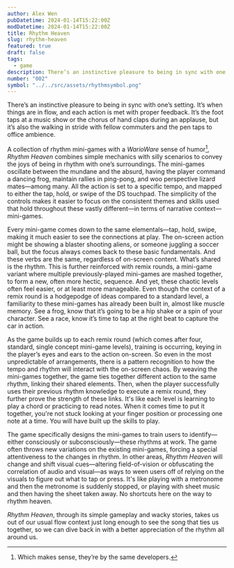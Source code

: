 ```yaml
---
author: Alex Wen
pubDatetime: 2024-01-14T15:22:00Z
modDatetime: 2024-01-14T15:22:00Z
title: Rhythm Heaven
slug: rhythm-heaven
featured: true
draft: false
tags:
  - game
description: There’s an instinctive pleasure to being in sync with one’s setting. It’s when things are in flow, and each action is met with proper feedback. It’s the foot taps at a music show or the chorus of hand claps during an applause, but it’s also the walking in stride with fellow commuters and the pen taps to office ambience.
number: "002"
symbol: "../../src/assets/rhythmsymbol.png"
---
```


There’s an instinctive pleasure to being in sync with one’s setting. It’s when things are in flow, and each action is met with proper feedback. It’s the foot taps at a music show or the chorus of hand claps during an applause, but it’s also the walking in stride with fellow commuters and the pen taps to office ambience.

A collection of rhythm mini-games with a _WarioWare_ sense of humor[^1], _Rhythm Heaven_ combines simple mechanics with silly scenarios to convey the joys of being in rhythm with one’s surroundings. The mini-games oscillate between the mundane and the absurd, having the player command a dancing frog, maintain rallies in ping-pong, and woo perspective lizard mates—among many. All the action is set to a specific tempo, and mapped to either the tap, hold, or swipe of the DS touchpad. The simplicity of the controls makes it easier to focus on the consistent themes and skills used that hold throughout these vastly different—in terms of narrative context—mini-games.

Every mini-game comes down to the same elementals—tap, hold, swipe, making it much easier to see the connections at play. The on-screen action might be showing a blaster shooting aliens, or someone juggling a soccer ball, but the focus always comes back to these basic fundamentals. And these verbs are the same, regardless of on-screen content. What’s shared is the rhythm. This is further reinforced with remix rounds, a mini-game variant where multiple previously-played mini-games are mashed together, to form a new, often more hectic, sequence. And yet, these chaotic levels often feel easier, or at least more manageable. Even though the context of a remix round is a hodgepodge of ideas compared to a standard level, a familiarity to these mini-games has already been built in, almost like muscle memory. See a frog, know that it’s going to be a hip shake or a spin of your character. See a race, know it’s time to tap at the right beat to capture the car in action.

As the game builds up to each remix round (which comes after four, standard, single concept mini-game levels), training is occurring, keying in the player’s eyes and ears to the action on-screen. So even in the most unpredictable of arrangements, there is a pattern recognition to how the tempo and rhythm will interact with the on-screen chaos. By weaving the mini-games together, the game ties together different action to the same rhythm, linking their shared elements. Then, when the player successfully uses their previous rhythm knowledge to execute a remix round, they further prove the strength of these links. It's like each level is learning to play a chord or practicing to read notes. When it comes time to put it together, you're not stuck looking at your finger position or processing one note at a time. You will have built up the skills to play.

The game specifically designs the mini-games to train users to identify—either consciously or subconsciously—these rhythms at work. The game often throws new variations on the existing mini-games, forcing a special attentiveness to the changes in rhythm. In other areas, _Rhythm Heaven_ will change and shift visual cues—altering field-of-vision or obfuscating the correlation of audio and visual—as ways to ween users off of relying on the visuals to figure out what to tap or press. It's like playing with a metronome and then the metronome is suddenly stopped, or playing with sheet music and then having the sheet taken away. No shortcuts here on the way to rhythm heaven.

_Rhythm Heaven_, through its simple gameplay and wacky stories, takes us out of our usual flow context just long enough to see the song that ties us together, so we can dive back in with a better appreciation of the rhythm all around us.

[^1]: Which makes sense, they’re by the same developers.
